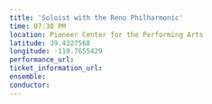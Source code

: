 ```yaml
---
title: 'Soloist with the Reno Philharmonic'
time: 07:30 PM
location: Pioneer Center for the Performing Arts
latitude: 39.4327568
longitude: -119.7655429
performance_url: 
ticket_information_url: 
ensemble: 
conductor: 
---
```


